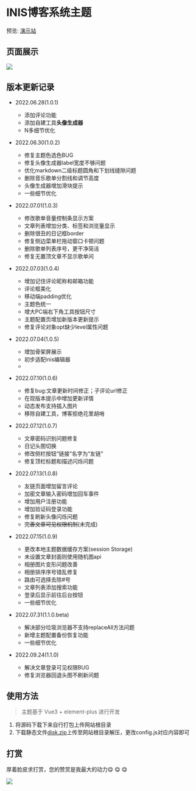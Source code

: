 # INIS博客系统主题

预览: [演示站](https://www.ztyang.com)

## 页面展示
![](https://qiniu.ztyang.com/img/20220630181441.png)


## 版本更新记录

- 2022.06.28(1.0.1)
  - 添加评论功能
  - 添加自建工具**头像生成器**
  - N多细节优化

- 2022.06.30(1.0.2)
  - 修复主题色选色BUG
  - 修复头像生成器label宽度不够问题
  - 优化markdown二级标题圆角和下划线缝隙问题
  - 删除音乐歌单分割线和调节高度
  - 头像生成器增加滑块提示
  - 一些细节优化

- 2022.07.01(1.0.3)
  - 修改歌单音量控制条显示方案
  - 文章列表增加分类、标签和浏览量显示
  - 删除很丑的日记框border
  - 修复侧边菜单栏拖动窗口卡顿问题
  - 删除歌单列表序号，更干净简洁
  - 修复无置顶文章不显示歌单问

- 2022.07.03(1.0.4)
  - 增加记住评论昵称和邮箱功能
  - 评论框美化
  - 移动端padding优化
  - 主题色统一
  - 增大PC端右下角工具按钮尺寸
  - 主题配置页增加新版本更新提示
  - 修复评论对象opt缺少level属性问题

- 2022.07.04(1.0.5)
  - 增加骨架屏展示
  - 初步适配inis编辑器
  - 
- 2022.07.10(1.0.6)
  - 修复bug:文章更新时间修正；子评论url修正
  - 在现版本提示中增加更新详情
  - 动态发布支持插入图片
  - 移除自建工具，博客拒绝花里胡哨


- 2022.07.12(1.0.7)
  - 文章密码识别问题修复
  - 日记头图切换
  - 修改侧栏按钮“链接”名字为“友链”
  - 修复顶栏标题和描述闪烁问题

- 2022.07.13(1.0.8)
  - 友链页面增加留言评论
  - 加密文章输入密码增加回车事件
  - 增加用户注册功能
  - 增加验证码登录功能
  - 修复刷新头像闪烁问题
  - ~~完善文章可见权限机制~~(未完成)

- 2022.07.15(1.0.9)
  - 更改本地主题数据缓存方案(session Storage)
  - 未设置文章封面则使用随机图api
  - 相册图片变形问题改善
  - 相册排序序号错乱修复
  - 路由可选择去除#号
  - 文章列表添加搜索功能
  - 登录后显示前往后台按钮
  - 一些细节优化

- 2022.07.31(1.1.0.beta)
  - 解决部分垃圾浏览器不支持replaceAll方法问题
  - 新增主题配置备份恢复功能
  - 一些细节优化

- 2022.09.24(1.1.0)
  - 解决文章登录可见权限BUG
  - 修复浏览器回退头图不刷新问题


## 使用方法

> 主题基于 Vue3 + element-plus 进行开发

1. 将源码下载下来自行打包上传网站根目录
2. 下载静态文件[disk.zip](https://raw.githubusercontent.com/ztyangt/inis-theme-grace/main/dist-v1.1.0.beta.zip)上传至网站根目录解压，更改config.js对应内容即可



## 打赏
厚着脸皮求打赏，您的赞赏是我最大的动力😋 😋 😋

![](https://qiniu.ztyang.com/img/Snipaste_2022-07-03_14-43-12.png)


